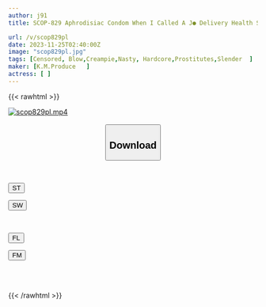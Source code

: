 ```yaml
---
author: j91
title: SCOP-829 Aphrodisiac Condom When I Called A J● Delivery Health Service, She Cheekily Said, ``I Don't Want To Give You A Blow Job Unless I Put A Rubber Band On,'' So I Used An Aphrodisiac Condom To Get Her Excited, And Then Inserted Her Raw From Behind! !

url: /v/scop829pl
date: 2023-11-25T02:40:00Z
image: "scop829pl.jpg"
tags: [Censored, Blow,Creampie,Nasty, Hardcore,Prostitutes,Slender	]
maker: [K.M.Produce   ]
actress: [ ]
---
```



{{< rawhtml >}}

<div class="video" data-videoid="KA1av3RMLZuJpM">
    <a href="javascript:;">
        <img src="/v/scop829pl/scop829pl.jpg" width="WIDTH" height="HEIGHT" alt="scop829pl.mp4" loading="lazy">
    </a>
</div>

<script type="text/javascript" src="https://j91.asia/asset/on-demand-st.js"></script>

<br>
  <link rel="stylesheet" href="https://j91.asia/asset/bs5.css">
  
  <center>
  <button class="btn btn-primary" type="button" data-bs-toggle="collapse" data-bs-target=".multi-collapse" aria-expanded="false" aria-controls="multiCollapseExample1 multiCollapseExample2"><h2>Download</h2></button></center>
</p>
<div class="row">
  <div class="col">
    <div class="collapse multi-collapse" id="multiCollapseExample1">
      <div class="card card-body">
	      	      <br>
<div class="buttons">  
<p><a href="https://streamtape.to/v/KA1av3RMLZuJpM" target="_blank"><button class="btn-hover color-3"><i class="fa fa-download"></i> ST</button></a></p>
<p><a href="https://flaswish.com/x0bj8023fu0n" target="_blank"><button class="btn-hover color-2"><i class="fa fa-download"></i> SW</button></a></p></div>
    </div>
  </div>
</div>
  <div class="col">
    <div class="collapse multi-collapse" id="multiCollapseExample2">
      <div class="card card-body">
	      <br>
<div class="buttons">
<p><a href="javascript:;" target="_blank"><button class="btn-hover color-9"><i class="fa fa-download"></i> FL</button></a></p>
<p><a href="javascript:;" target="_blank"><button class="btn-hover color-8"><i class="fa fa-download"></i> FM</button></a></p></div>
<br><br>
      </div>
    </div>
  </div>
</div>

{{< /rawhtml >}}
